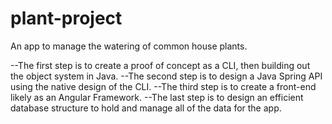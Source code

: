 # plant-project
An app to manage the watering of common house plants.

--The first step is to create a proof of concept as a CLI, then building out the object system in Java.
--The second step is to design a Java Spring API using the native design of the CLI.
--The third step is to create a front-end likely as an Angular Framework.
--The last step is to design an efficient database structure to hold and manage all of the data for the app.
